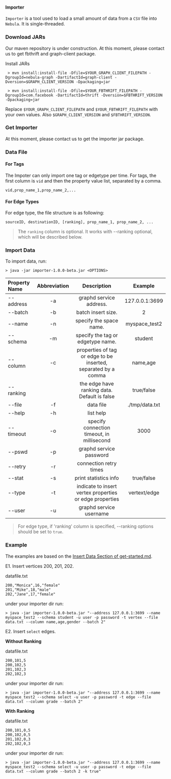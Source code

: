 
#### Importer

`Importer` is a tool used to load a small amount of data from a `CSV` file into `Nebula`. It is single-threaded.

### Download JARs

<!-- to be replaced after Nexus MVN repo being set -->
Our maven repository is under construction. At this moment, please contact us to get fbthrift and graph-client package.

Install JARs

```
 > mvn install:install-file -Dfile=$YOUR_GRAPH_CLIENT_FILEPATH -DgroupId=nebula-graph -DartifactId=graph-client -Dversion=$GRAPH_CLIENT_VERSION -Dpackaging=jar

 > mvn install:install-file -Dfile=$YOUR_FBTHRIFT_FILEPATH -DgroupId=com.facebook -DartifactId=thrift -Dversion=$FBTHRIFT_VERSION -Dpackaging=jar
```

Replace `$YOUR_GRAPH_CLIENT_FILEPATH` and `$YOUR_FBTHRIFT_FILEPATH` with your own values. Also `$GRAPH_CLIENT_VERSION` and `$FBTHRIFT_VERSION`.

### Get Importer

At this moment, please contact us to get the importer jar package.

### Data File

#### For Tags

The Impoter can only import one tag or edgetype per time. For tags, the first column is `vid` and then the property value list, separated by a comma. 

```
vid,prop_name_1,prop_name_2,...
```

#### For Edge Types

For edge type, the file structure is as following:

```
sourceID, destinationID, [ranking], prop_name_1, prop_name_2, ...
```

> The `ranking` column is optional. It works with --ranking optional, which will be described below.

### Import Data

To import data, run:

```
> java -jar importer-1.0.0-beta.jar <OPTIONS>
```

|Property Name  | Abbreviation |  Description| Example |
|:----|:----:|:----:|:----:|
|--address        | -a            | graphd service address.| 127.0.0.1:3699 |
|--batch          | -b            | batch insert size.|2|
|--name           | -n            | specify the space name.| myspace_test2 |
|--schema         | -m            | specify the tag or edgetype name.| student |
|--column         | -c            | properties of tag or edge to be inserted, separated by a comma | name,age |
|--ranking        |               | the edge have ranking data. Default is false| true/false|
|--file           | -f            | data file| ./tmp/data.txt |
|--help           | -h            | list help||
|--timeout        | -o            | specify connection timeout, in millisecond| 3000 |
|--pswd           | -p            | graphd service password||
|--retry          | -r            | connection retry times||
|--stat           | -s            | print statistics info| true/false |
|--type           | -t            | indicate to insert vertex properties or edge properties| vertext/edge|
|--user           | -u            | graphd service username||

> For edge type, if 'ranking' column is specified, --ranking options should be set to `true`.

### Example

The examples are based on the [Insert Data Section of get-started.md](../../../docs/get-started.md#insert-data).

E1. Insert vertices 200, 201, 202.

datafile.txt

```
200,"Monica",16,"female"
201,"Mike",18,"male"
202,"Jane",17,"female"
```

under your importer dir run:
```
> java -jar importer-1.0.0-beta.jar "--address 127.0.0.1:3699 --name myspace_test2 --schema student -u user -p password -t vertex --file data.txt --column name,age,gender --batch 2"
```

E2. Insert `select` edges.

**Without Ranking**

datafile.txt

```
200,101,5
200,102,5
201,102,3
202,102,3
```

under your importer dir run:

```
> java -jar importer-1.0.0-beta.jar "--address 127.0.0.1:3699 --name myspace_test2 --schema select -u user -p password -t edge --file data.txt --column grade --batch 2"
```

**With Ranking**

datafile.txt

```
200,101,0,5
200,102,0,5
201,102,0,3
202,102,0,3
```


under your importer dir run:

```
> java -jar importer-1.0.0-beta.jar "--address 127.0.0.1:3699 --name myspace_test2 --schema select -u user -p password -t edge --file data.txt --column grade --batch 2 -k true"
```